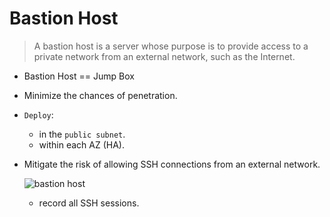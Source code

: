 # Bastion Host
> A bastion host is a server whose purpose is to provide access to a private network from an external network, such as the Internet.

- Bastion Host == Jump Box

- Minimize the chances of penetration.

- `Deploy`:
  - in the `public subnet`.
  - within each AZ (HA).

- Mitigate the risk of allowing SSH connections from an external network.  

  ![bastion host](https://user-images.githubusercontent.com/48475824/145698993-87a9d178-f075-479a-b259-d43b88a67d0c.png)

  - record all SSH sessions.
